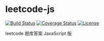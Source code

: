 # leetcode-js

[![Build Status][travis-img]][travis-url]
[![Coverage Status][coveralls-img]][coveralls-url]
[![License][license-img]][license-url]

leetcode 题库答案 JavaScript 版

[travis-img]: https://travis-ci.org/suanmei/leetcode-js.svg?branch=master
[travis-url]: https://travis-ci.org/suanmei/leetcode-js
[coveralls-img]: https://coveralls.io/repos/github/suanmei/leetcode-js/badge.svg?branch=master
[coveralls-url]: https://coveralls.io/github/suanmei/leetcode-js?branch=master
[license-img]: http://img.shields.io/badge/license-MIT-green.svg?style=flat-square
[license-url]: http://opensource.org/licenses/MIT
